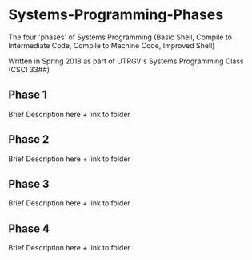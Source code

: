 # Systems-Programming-Phases
The four 'phases' of Systems Programming (Basic Shell, Compile to Intermediate Code, Compile to Machine Code, Improved Shell)

Written in Spring 2018 as part of UTRGV's Systems Programming Class (CSCI 33##)

## Phase 1
  Brief Description here + link to folder
## Phase 2
  Brief Description here + link to folder
## Phase 3
  Brief Description here + link to folder
## Phase 4
  Brief Description here + link to folder
